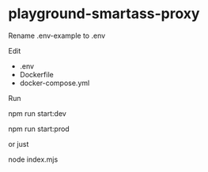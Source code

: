 # playground-smartass-proxy


Rename .env-example to .env

Edit

- .env
- Dockerfile
- docker-compose.yml



Run

npm run start:dev

npm run start:prod

or just

node index.mjs
